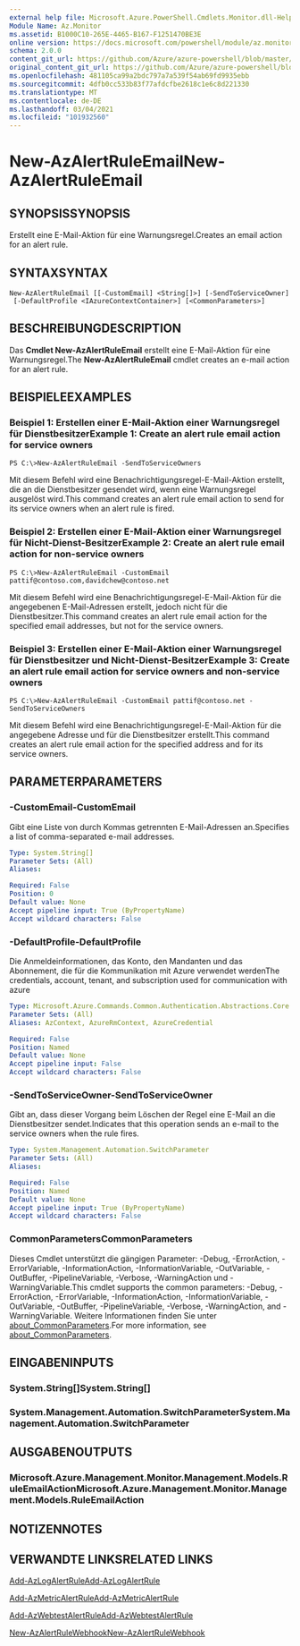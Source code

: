 ```yaml
---
external help file: Microsoft.Azure.PowerShell.Cmdlets.Monitor.dll-Help.xml
Module Name: Az.Monitor
ms.assetid: B1000C10-265E-4465-B167-F1251470BE3E
online version: https://docs.microsoft.com/powershell/module/az.monitor/new-azalertruleemail
schema: 2.0.0
content_git_url: https://github.com/Azure/azure-powershell/blob/master/src/Monitor/Monitor/help/New-AzAlertRuleEmail.md
original_content_git_url: https://github.com/Azure/azure-powershell/blob/master/src/Monitor/Monitor/help/New-AzAlertRuleEmail.md
ms.openlocfilehash: 481105ca99a2bdc797a7a539f54ab69fd9935ebb
ms.sourcegitcommit: 4dfb0cc533b83f77afdcfbe2618c1e6c8d221330
ms.translationtype: MT
ms.contentlocale: de-DE
ms.lasthandoff: 03/04/2021
ms.locfileid: "101932560"
---
```

# <span data-ttu-id="da00c-101">New-AzAlertRuleEmail</span><span class="sxs-lookup"><span data-stu-id="da00c-101">New-AzAlertRuleEmail</span></span>

## <span data-ttu-id="da00c-102">SYNOPSIS</span><span class="sxs-lookup"><span data-stu-id="da00c-102">SYNOPSIS</span></span>
<span data-ttu-id="da00c-103">Erstellt eine E-Mail-Aktion für eine Warnungsregel.</span><span class="sxs-lookup"><span data-stu-id="da00c-103">Creates an email action for an alert rule.</span></span>

## <span data-ttu-id="da00c-104">SYNTAX</span><span class="sxs-lookup"><span data-stu-id="da00c-104">SYNTAX</span></span>

```
New-AzAlertRuleEmail [[-CustomEmail] <String[]>] [-SendToServiceOwner]
 [-DefaultProfile <IAzureContextContainer>] [<CommonParameters>]
```

## <span data-ttu-id="da00c-105">BESCHREIBUNG</span><span class="sxs-lookup"><span data-stu-id="da00c-105">DESCRIPTION</span></span>
<span data-ttu-id="da00c-106">Das **Cmdlet New-AzAlertRuleEmail** erstellt eine E-Mail-Aktion für eine Warnungsregel.</span><span class="sxs-lookup"><span data-stu-id="da00c-106">The **New-AzAlertRuleEmail** cmdlet creates an e-mail action for an alert rule.</span></span>

## <span data-ttu-id="da00c-107">BEISPIELE</span><span class="sxs-lookup"><span data-stu-id="da00c-107">EXAMPLES</span></span>

### <span data-ttu-id="da00c-108">Beispiel 1: Erstellen einer E-Mail-Aktion einer Warnungsregel für Dienstbesitzer</span><span class="sxs-lookup"><span data-stu-id="da00c-108">Example 1: Create an alert rule email action for service owners</span></span>
```
PS C:\>New-AzAlertRuleEmail -SendToServiceOwners
```

<span data-ttu-id="da00c-109">Mit diesem Befehl wird eine Benachrichtigungsregel-E-Mail-Aktion erstellt, die an die Dienstbesitzer gesendet wird, wenn eine Warnungsregel ausgelöst wird.</span><span class="sxs-lookup"><span data-stu-id="da00c-109">This command creates an alert rule email action to send for its service owners when an alert rule is fired.</span></span>

### <span data-ttu-id="da00c-110">Beispiel 2: Erstellen einer E-Mail-Aktion einer Warnungsregel für Nicht-Dienst-Besitzer</span><span class="sxs-lookup"><span data-stu-id="da00c-110">Example 2: Create an alert rule email action for non-service owners</span></span>
```
PS C:\>New-AzAlertRuleEmail -CustomEmail pattif@contoso.com,davidchew@contoso.net
```

<span data-ttu-id="da00c-111">Mit diesem Befehl wird eine Benachrichtigungsregel-E-Mail-Aktion für die angegebenen E-Mail-Adressen erstellt, jedoch nicht für die Dienstbesitzer.</span><span class="sxs-lookup"><span data-stu-id="da00c-111">This command creates an alert rule email action for the specified email addresses, but not for the service owners.</span></span>

### <span data-ttu-id="da00c-112">Beispiel 3: Erstellen einer E-Mail-Aktion einer Warnungsregel für Dienstbesitzer und Nicht-Dienst-Besitzer</span><span class="sxs-lookup"><span data-stu-id="da00c-112">Example 3: Create an alert rule email action for service owners and non-service owners</span></span>
```
PS C:\>New-AzAlertRuleEmail -CustomEmail pattif@contoso.net -SendToServiceOwners
```

<span data-ttu-id="da00c-113">Mit diesem Befehl wird eine Benachrichtigungsregel-E-Mail-Aktion für die angegebene Adresse und für die Dienstbesitzer erstellt.</span><span class="sxs-lookup"><span data-stu-id="da00c-113">This command creates an alert rule email action for the specified address and for its service owners.</span></span>

## <span data-ttu-id="da00c-114">PARAMETER</span><span class="sxs-lookup"><span data-stu-id="da00c-114">PARAMETERS</span></span>

### <span data-ttu-id="da00c-115">-CustomEmail</span><span class="sxs-lookup"><span data-stu-id="da00c-115">-CustomEmail</span></span>
<span data-ttu-id="da00c-116">Gibt eine Liste von durch Kommas getrennten E-Mail-Adressen an.</span><span class="sxs-lookup"><span data-stu-id="da00c-116">Specifies a list of comma-separated e-mail addresses.</span></span>

```yaml
Type: System.String[]
Parameter Sets: (All)
Aliases:

Required: False
Position: 0
Default value: None
Accept pipeline input: True (ByPropertyName)
Accept wildcard characters: False
```

### <span data-ttu-id="da00c-117">-DefaultProfile</span><span class="sxs-lookup"><span data-stu-id="da00c-117">-DefaultProfile</span></span>
<span data-ttu-id="da00c-118">Die Anmeldeinformationen, das Konto, den Mandanten und das Abonnement, die für die Kommunikation mit Azure verwendet werden</span><span class="sxs-lookup"><span data-stu-id="da00c-118">The credentials, account, tenant, and subscription used for communication with azure</span></span>

```yaml
Type: Microsoft.Azure.Commands.Common.Authentication.Abstractions.Core.IAzureContextContainer
Parameter Sets: (All)
Aliases: AzContext, AzureRmContext, AzureCredential

Required: False
Position: Named
Default value: None
Accept pipeline input: False
Accept wildcard characters: False
```

### <span data-ttu-id="da00c-119">-SendToServiceOwner</span><span class="sxs-lookup"><span data-stu-id="da00c-119">-SendToServiceOwner</span></span>
<span data-ttu-id="da00c-120">Gibt an, dass dieser Vorgang beim Löschen der Regel eine E-Mail an die Dienstbesitzer sendet.</span><span class="sxs-lookup"><span data-stu-id="da00c-120">Indicates that this operation sends an e-mail to the service owners when the rule fires.</span></span>

```yaml
Type: System.Management.Automation.SwitchParameter
Parameter Sets: (All)
Aliases:

Required: False
Position: Named
Default value: None
Accept pipeline input: True (ByPropertyName)
Accept wildcard characters: False
```

### <span data-ttu-id="da00c-121">CommonParameters</span><span class="sxs-lookup"><span data-stu-id="da00c-121">CommonParameters</span></span>
<span data-ttu-id="da00c-122">Dieses Cmdlet unterstützt die gängigen Parameter: -Debug, -ErrorAction, -ErrorVariable, -InformationAction, -InformationVariable, -OutVariable, -OutBuffer, -PipelineVariable, -Verbose, -WarningAction und -WarningVariable.</span><span class="sxs-lookup"><span data-stu-id="da00c-122">This cmdlet supports the common parameters: -Debug, -ErrorAction, -ErrorVariable, -InformationAction, -InformationVariable, -OutVariable, -OutBuffer, -PipelineVariable, -Verbose, -WarningAction, and -WarningVariable.</span></span> <span data-ttu-id="da00c-123">Weitere Informationen finden Sie unter [about_CommonParameters](http://go.microsoft.com/fwlink/?LinkID=113216).</span><span class="sxs-lookup"><span data-stu-id="da00c-123">For more information, see [about_CommonParameters](http://go.microsoft.com/fwlink/?LinkID=113216).</span></span>

## <span data-ttu-id="da00c-124">EINGABEN</span><span class="sxs-lookup"><span data-stu-id="da00c-124">INPUTS</span></span>

### <span data-ttu-id="da00c-125">System.String[]</span><span class="sxs-lookup"><span data-stu-id="da00c-125">System.String[]</span></span>

### <span data-ttu-id="da00c-126">System.Management.Automation.SwitchParameter</span><span class="sxs-lookup"><span data-stu-id="da00c-126">System.Management.Automation.SwitchParameter</span></span>

## <span data-ttu-id="da00c-127">AUSGABEN</span><span class="sxs-lookup"><span data-stu-id="da00c-127">OUTPUTS</span></span>

### <span data-ttu-id="da00c-128">Microsoft.Azure.Management.Monitor.Management.Models.RuleEmailAction</span><span class="sxs-lookup"><span data-stu-id="da00c-128">Microsoft.Azure.Management.Monitor.Management.Models.RuleEmailAction</span></span>

## <span data-ttu-id="da00c-129">NOTIZEN</span><span class="sxs-lookup"><span data-stu-id="da00c-129">NOTES</span></span>

## <span data-ttu-id="da00c-130">VERWANDTE LINKS</span><span class="sxs-lookup"><span data-stu-id="da00c-130">RELATED LINKS</span></span>

[<span data-ttu-id="da00c-131">Add-AzLogAlertRule</span><span class="sxs-lookup"><span data-stu-id="da00c-131">Add-AzLogAlertRule</span></span>](./Add-AzLogAlertRule.md)

[<span data-ttu-id="da00c-132">Add-AzMetricAlertRule</span><span class="sxs-lookup"><span data-stu-id="da00c-132">Add-AzMetricAlertRule</span></span>](./Add-AzMetricAlertRule.md)

[<span data-ttu-id="da00c-133">Add-AzWebtestAlertRule</span><span class="sxs-lookup"><span data-stu-id="da00c-133">Add-AzWebtestAlertRule</span></span>](./Add-AzWebtestAlertRule.md)

[<span data-ttu-id="da00c-134">New-AzAlertRuleWebhook</span><span class="sxs-lookup"><span data-stu-id="da00c-134">New-AzAlertRuleWebhook</span></span>](./New-AzAlertRuleWebhook.md)


